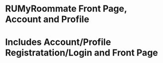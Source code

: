 # RUMyRoommate Front Page, Account and Profile 
# Includes Account/Profile Registratation/Login and Front Page

